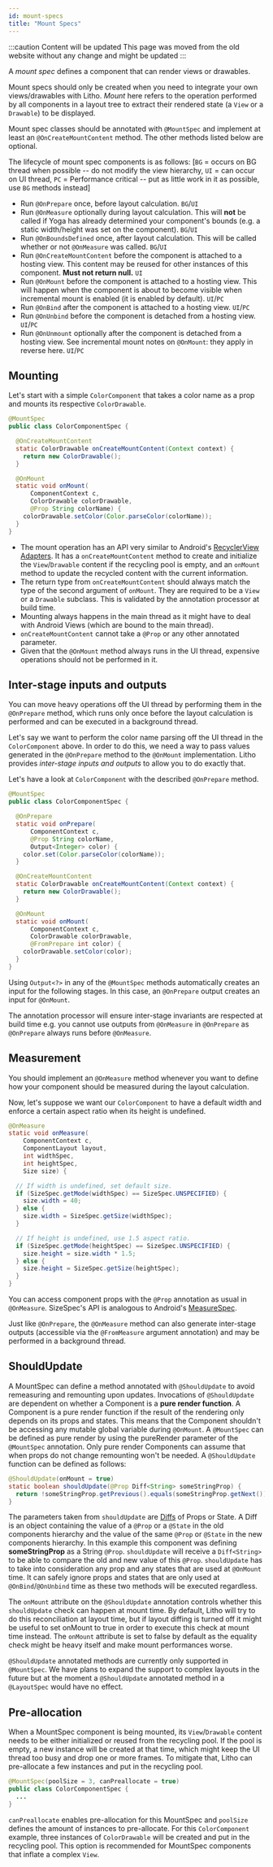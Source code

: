```yaml
---
id: mount-specs
title: "Mount Specs"
---
```


:::caution Content will be updated
This page was moved from the old website without any change and might be updated
:::

A *mount spec* defines a component that can render views or drawables.

Mount specs should only be created when you need to integrate your own views/drawables with Litho. *Mount* here refers to the operation performed by all components in a layout tree to extract their rendered state (a `View` or a `Drawable`) to be displayed.

Mount spec classes should be annotated with `@MountSpec` and implement at least an `@OnCreateMountContent` method. The other methods listed below are optional.

The lifecycle of mount spec components is as follows:
[`BG` = occurs on BG thread when possible -- do not modify the view hierarchy, `UI` = can occur on UI thread, `PC` = Performance critical -- put as little work in it as possible, use `BG` methods instead]

- Run `@OnPrepare` once, before layout calculation. `BG`/`UI`
- Run `@OnMeasure` optionally during layout calculation. This will **not** be called if Yoga has already determined your component's bounds (e.g. a static width/height was set on the component). `BG`/`UI`
- Run `@OnBoundsDefined` once, after layout calculation. This will be called whether or not `@OnMeasure` was called. `BG`/`UI`
- Run `@OnCreateMountContent` before the component is attached to a hosting view. This content may be reused for other instances of this component. **Must not return null.** `UI`
- Run `@OnMount` before the component is attached to a hosting view. This will happen when the component is about to become visible when incremental mount is enabled (it is enabled by default). `UI`/`PC`
- Run `@OnBind` after the component is attached to a hosting view. `UI`/`PC`
- Run `@OnUnbind` before the component is detached from a hosting view. `UI`/`PC`
- Run `@OnUnmount` optionally after the component is detached from a hosting view. See incremental mount notes on `@OnMount`: they apply in reverse here. `UI`/`PC`

## Mounting

Let's start with a simple `ColorComponent` that takes a color name as a prop and mounts its respective `ColorDrawable`.

```java
@MountSpec
public class ColorComponentSpec {

  @OnCreateMountContent
  static ColorDrawable onCreateMountContent(Context context) {
    return new ColorDrawable();
  }

  @OnMount
  static void onMount(
      ComponentContext c,
      ColorDrawable colorDrawable,
      @Prop String colorName) {
    colorDrawable.setColor(Color.parseColor(colorName));
  }
}
```

- The mount operation has an API very similar to Android's [RecyclerView Adapters](https://developer.android.com/reference/android/support/v7/widget/RecyclerView.Adapter.html). It has a `onCreateMountContent` method to create and initialize the `View`/`Drawable` content if the recycling pool is empty, and an `onMount` method to update the recycled content with the current information.
- The return type from `onCreateMountContent` should always match the type of the second argument of `onMount`. They are required to be a `View` or a `Drawable` subclass. This is validated by the annotation processor at build time.
- Mounting always happens in the main thread as it might have to deal with Android Views (which are bound to the main thread).
- `onCreateMountContent` cannot take a `@Prop` or any other annotated parameter.
- Given that the `@OnMount` method always runs in the UI thread, expensive operations should not be performed in it.

## Inter-stage inputs and outputs

You can move heavy operations off the UI thread by performing them in the `@OnPrepare` method, which runs only once before the layout calculation is performed and can be executed in a background thread.

Let's say we want to perform the color name parsing off the UI thread in the `ColorComponent` above. In order to do this, we need a way to pass values generated in the `@OnPrepare` method to the `@OnMount` implementation. Litho provides *inter-stage inputs and outputs* to allow you to do exactly that.

Let's have a look at `ColorComponent` with the described `@OnPrepare` method.

```java
@MountSpec
public class ColorComponentSpec {

  @OnPrepare
  static void onPrepare(
      ComponentContext c,
      @Prop String colorName,
      Output<Integer> color) {
    color.set(Color.parseColor(colorName));
  }

  @OnCreateMountContent
  static ColorDrawable onCreateMountContent(Context context) {
    return new ColorDrawable();
  }

  @OnMount
  static void onMount(
      ComponentContext c,
      ColorDrawable colorDrawable,
      @FromPrepare int color) {
    colorDrawable.setColor(color);
  }
}
```

Using `Output<?>` in any of the `@MountSpec` methods automatically creates an input for the following stages. In this case, an `@OnPrepare` output creates an input for `@OnMount`.

The annotation processor will ensure inter-stage invariants are respected at build time e.g. you cannot use outputs from `@OnMeasure` in `@OnPrepare` as `@OnPrepare` always runs before `@OnMeasure`.

## Measurement

You should implement an `@OnMeasure` method whenever you want to define how your component should be measured during the layout calculation.

Now, let's suppose we want our `ColorComponent` to have a default width and enforce a certain aspect ratio when its height is undefined.

```java
@OnMeasure
static void onMeasure(
    ComponentContext c,
    ComponentLayout layout,
    int widthSpec,
    int heightSpec,
    Size size) {

  // If width is undefined, set default size.
  if (SizeSpec.getMode(widthSpec) == SizeSpec.UNSPECIFIED) {
    size.width = 40;
  } else {
    size.width = SizeSpec.getSize(widthSpec);
  }

  // If height is undefined, use 1.5 aspect ratio.
  if (SizeSpec.getMode(heightSpec) == SizeSpec.UNSPECIFIED) {
    size.height = size.width * 1.5;
  } else {
    size.height = SizeSpec.getSize(heightSpec);
  }
}
```

You can access component props with the `@Prop` annotation as usual in `@OnMeasure`. SizeSpec's API is analogous to Android's [MeasureSpec](http://developer.android.com/reference/android/view/View.MeasureSpec.html).

Just like `@OnPrepare`, the `@OnMeasure` method can also generate inter-stage outputs (accessible via the `@FromMeasure` argument annotation) and may be performed in a background thread.

## ShouldUpdate

A MountSpec can define a method annotated with `@ShouldUpdate` to avoid remeasuring and remounting upon updates.
Invocations of `@ShouldUpdate` are dependent on whether a Component is a **pure render function**. A Component is a pure render function if the result of the rendering only depends on its props and states. This means that the Component shouldn't be accessing any mutable global variable during `@OnMount`.
A `@MountSpec` can be defined as pure render by using the pureRender parameter of the `@MountSpec` annotation.
Only pure render Components can assume that when props do not change remounting won't be needed. A `@ShouldUpdate` function can be defined as follows:

``` java
@ShouldUpdate(onMount = true)
static boolean shouldUpdate(@Prop Diff<String> someStringProp) {
  return !someStringProp.getPrevious().equals(someStringProp.getNext());
}
```
The parameters taken from `shouldUpdate` are [Diffs](pathname:///javadoc/com/facebook/litho/Diff.html) of Props or State. A Diff is an object containing the value of a `@Prop` or a `@State` in the old components hierarchy and the value of the same `@Prop` or `@State` in the new components hierarchy.
In this example this component was defining **someStringProp** as a String `@Prop`. `shouldUpdate` will receive a `Diff<String>` to be able to compare the old and new value of this `@Prop`.
`shouldUpdate` has to take into consideration any prop and any states that are used at `@OnMount` time. It can safely ignore props and states that are only used at `@OnBind`/`@OnUnbind` time as these two methods will be executed regardless.

The `onMount` attribute on the `@ShouldUpdate` annotation controls whether this `shouldUpdate` check can happen at mount time. By default, Litho will try to do this reconciliation at layout time, but if layout diffing is turned off it might be useful to set onMount to true in order to execute this check at mount time instead. The `onMount` attribute is set to false by default as the equality check might be heavy itself and make mount performances worse.

`@ShouldUpdate` annotated methods are currently only supported in `@MountSpec`. We have plans to expand the support to complex layouts in the future but at the moment a `@ShouldUpdate` annotated method in a `@LayoutSpec` would have no effect.

## Pre-allocation

When a MountSpec component is being mounted, its `View`/`Drawable` content needs to be either initialized or reused from the recycling pool. If the pool is empty, a new instance will be created at that time, which might keep the UI thread too busy and drop one or more frames. To mitigate that, Litho can pre-allocate a few instances and put in the recycling pool.

``` java
@MountSpec(poolSize = 3, canPreallocate = true)
public class ColorComponentSpec {
  ...
}
```

`canPreallocate` enables pre-allocation for this MountSpec and `poolSize` defines the amount of instances to pre-allocate. For this `ColorComponent` example, three instances of `ColorDrawable` will be created and put in the recycling pool. This option is recommended for MountSpec components that inflate a complex `View`.
